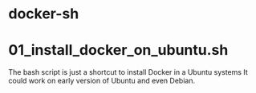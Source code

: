 # docker-sh
# 01_install_docker_on_ubuntu.sh
The bash script is just a shortcut to install Docker in a Ubuntu systems
It could work on early version of Ubuntu and even Debian.
